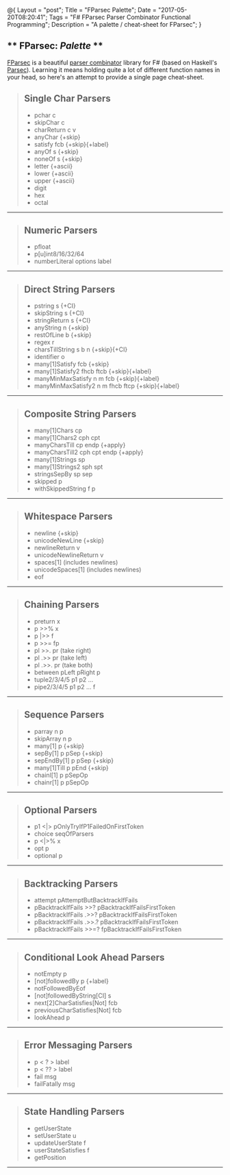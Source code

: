 @{
    Layout = "post";
    Title = "FParsec Palette";
    Date = "2017-05-20T08:20:41";
    Tags = "F# FParsec Parser Combinator Functional Programming";
    Description = "A palette / cheat-sheet for FParsec";
}

** FParsec: _Palette_ **
-------------------------------------------------

[FParsec](http://www.quanttec.com/fparsec/) is a beautiful [parser combinator](https://en.wikipedia.org/wiki/Parser_combinator)
library for F# (based on Haskell's [Parsec](https://wiki.haskell.org/Parsec)). Learning it means holding quite a lot of different
function names in your head, so here's an attempt to provide a single page cheat-sheet.

<div class="palette fewerColumnsPalette">

> ## Single Char Parsers ##
> * pchar c
> * skipChar c
> * charReturn c v
> * anyChar {+skip}
> * satisfy fcb {+skip}{+label}
> * anyOf s {+skip}
> * noneOf s {+skip}
> * letter {+ascii}
> * lower {+ascii}
> * upper {+ascii}
> * digit
> * hex
> * octal

---

> ## Numeric Parsers ##
> * pfloat
> * p[u]int8/16/32/64
> * numberLiteral options label

---

> ## Direct String Parsers ##
> * pstring s {+CI}
> * skipString s {+CI}
> * stringReturn s {+CI}
> * anyString n {+skip}
> * restOfLine b {+skip}
> * regex r
> * charsTillString s b n {+skip}{+CI}
> * identifier o
> * many[1]Satisfy fcb {+skip}
> * many[1]Satisfy2 fhcb ftcb {+skip}{+label}
> * manyMinMaxSatisfy n m fcb {+skip}{+label}
> * manyMinMaxSatisfy2 n m fhcb ftcp {+skip}{+label}

---

> ## Composite String Parsers ##
> * many[1]Chars cp
> * many[1]Chars2 cph cpt
> * manyCharsTill cp endp {+apply}
> * manyCharsTill2 cph cpt endp {+apply}
> * many[1]Strings sp
> * many[1]Strings2 sph spt
> * stringsSepBy sp sep
> * skipped p
> * withSkippedString f p

---

> ## Whitespace Parsers ##
> * newline {+skip}
> * unicodeNewLine {+skip}
> * newlineReturn v
> * unicodeNewlineReturn v
> * spaces[1] (includes newlines)
> * unicodeSpaces[1] (includes newlines)
> * eof

---

> ## Chaining Parsers ##
> * preturn x
> * p >>% x
> * p |>> f
> * p >>= fp
> * pl >>. pr (take right)
> * pl .>> pr (take left)
> * pl .>>. pr (take both)
> * between pLeft pRight p
> * tuple2/3/4/5 p1 p2 ...
> * pipe2/3/4/5 p1 p2 ... f

---

> ## Sequence Parsers ##
> * parray n p
> * skipArray n p
> * many[1] p {+skip}
> * sepBy[1] p pSep {+skip}
> * sepEndBy[1] p pSep {+skip}
> * many[1]Till p pEnd {+skip}
> * chainl[1] p pSepOp
> * chainr[1] p pSepOp

---

> ## Optional Parsers ##
> * p1 <|> pOnlyTryIfP1FailedOnFirstToken
> * choice seqOfParsers
> * p <|>% x
> * opt p
> * optional p

---

> ## Backtracking Parsers ##
> * attempt pAttemptButBacktrackIfFails
> * pBacktrackIfFails >>? pBacktrackIfFailsFirstToken
> * pBacktrackIfFails .>>? pBacktrackIfFailsFirstToken
> * pBacktrackIfFails .>>.? pBacktrackIfFailsFirstToken
> * pBacktrackIfFails >>=? fpBacktrackIfFailsFirstToken

---

> ## Conditional Look Ahead Parsers ##
> * notEmpty p
> * [not]followedBy p {+label}
> * notFollowedByEof
> * [not]followedByString[CI] s
> * next[2]CharSatisfies[Not] fcb
> * previousCharSatisfies[Not] fcb
> * lookAhead p

---

> ## Error Messaging Parsers ##
> * p < ? > label
> * p < ?? > label
> * fail msg
> * failFatally msg

---

> ## State Handling Parsers ##
> * getUserState
> * setUserState u
> * updateUserState f
> * userStateSatisfies f
> * getPosition

---

</div>